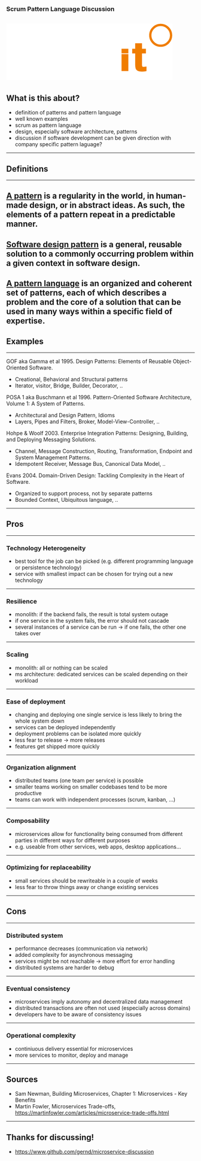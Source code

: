 ### Scrum Pattern Language Discussion
![Logo](jambit_logo.png)
---
## What is this about?
- definition of patterns and pattern language 
- well known examples
- scrum as pattern language
- design, especially software architecture, patterns 
- discussion if software development can be given direction with company specific pattern laguage?
---
## Definitions
---
[A pattern]( https://en.wikipedia.org/wiki/Pattern) is a regularity in the world, in human-made design, or in abstract ideas. As such, the elements of a pattern repeat in a predictable manner.
---
[Software design pattern](https://en.wikipedia.org/wiki/Software_design_pattern) is a general, reusable solution to a commonly occurring problem within a given context in software design.
---
[A pattern language](https://en.wikipedia.org/wiki/Pattern_language) is an organized and coherent set of patterns, each of which describes a problem and the core of a solution that can be used in many ways within a specific field of expertise. 
---
## Examples
---
GOF aka Gamma et al 1995. Design Patterns: Elements of Reusable Object-Oriented Software.  
* Creational, Behavioral and Structural patterns
* Iterator, visitor, Bridge, Builder, Decorator, ..

POSA 1 aka Buschmann et al 1996. Pattern-Oriented Software Architecture, Volume 1: A System of Patterns.
* Architectural and Design Pattern, Idioms
* Layers, Pipes and Filters, Broker, Model-View-Controller, .. 

Hohpe & Woolf 2003. Enterprise Integration Patterns: Designing, Building, and Deploying Messaging Solutions. 
* Channel, Message Construction, Routing, Transformation, Endpoint and System Management Patterns.
* Idempotent Receiver, Message Bus, Canonical Data Model, ..

Evans 2004. Domain-Driven Design: Tackling Complexity in the Heart of Software.
* Organized to support process, not by separate patterns
* Bounded Context, Ubiquitous language, ..

---
## Pros
---
### Technology Heterogeneity
- best tool for the job can be picked (e.g. different programming language or persistence
  technology)
- service with smallest impact can be chosen for trying out a new technology
---
### Resilience
- monolith: if the backend fails, the result is total system outage
- if one service in the system fails, the error should not cascade
- several instances of a service can be run -> if one fails, the other one takes over
---
### Scaling
- monolith: all or nothing can be scaled
- ms architecture: dedicated services can be scaled depending on their workload
---
### Ease of deployment
- changing and deploying one single service is less likely to bring the whole system down
- services can be deployed independently
- deployment problems can be isolated more quickly
- less fear to release -> more releases
- features get shipped more quickly
---
### Organization alignment
- distributed teams (one team per service) is possible
- smaller teams working on smaller codebases tend to be more productive
- teams can work with independent processes (scrum, kanban, ...)
--- 
### Composability
- microservices allow for functionality being consumed from different parties in different ways for different purposes
- e.g. useable from other services, web apps, desktop applications…
--- 
### Optimizing for replaceability
- small services should be rewriteable in a couple of weeks
- less fear to throw things away or change existing services
---
## Cons
---
### Distributed system
- performance decreases (communication via network)
- added complexity for asynchronous messaging
- services might be not reachable -> more effort for error handling
- distributed systems are harder to debug
---
### Eventual consistency
- microservices imply autonomy and decentralized data management
- distributed transactions are often not used (especially across domains)
- developers have to be aware of consistency issues
---
### Operational complexity
- continiuous delivery essential for microservices
- more services to monitor, deploy and manage
---
## Sources 
- Sam Newman, Building Microservices, Chapter 1: Microservices - Key Benefits
- Martin Fowler, Microservices Trade-offs, https://martinfowler.com/articles/microservice-trade-offs.html
--- 
## Thanks for discussing!
- https://www.github.com/gernd/microservice-discussion
